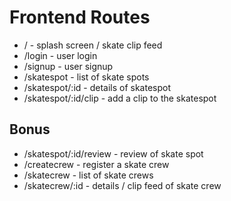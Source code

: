 # Frontend Routes

- / - splash screen / skate clip feed
- /login - user login
- /signup - user signup
- /skatespot - list of skate spots
- /skatespot/:id - details of skatespot
- /skatespot/:id/clip - add a clip to the skatespot

## Bonus

- /skatespot/:id/review - review of skate spot
- /createcrew - register a skate crew
- /skatecrew - list of skate crews
- /skatecrew/:id - details / clip feed of skate crew
